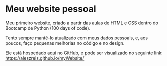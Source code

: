 # Meu website pessoal

Meu primeiro website, criado a partir das aulas de HTML e CSS dentro do Bootcamp de Python (100 days of code).

Tento sempre mantê-lo atualizado com meus dados pessoais, e, aos poucos, faço pequenas melhorias no código e no design.

Ele está hospedado aqui no GitHub, e pode ser visualizado no seguinte link: https://aleszreis.github.io/myWebsite/
